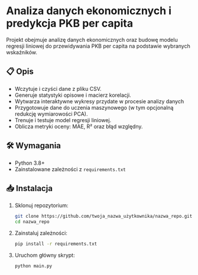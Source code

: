 # Analiza danych ekonomicznych i predykcja PKB per capita

Projekt obejmuje analizę danych ekonomicznych oraz budowę modelu regresji liniowej do przewidywania PKB per capita na podstawie wybranych wskaźników.

## 📋 Opis
- Wczytuje i czyści dane z pliku CSV.
- Generuje statystyki opisowe i macierz korelacji.
- Wytwarza interaktywne wykresy przydate w procesie analizy danych
- Przygotowuje dane do uczenia maszynowego (w tym opcjonalną redukcję wymiarowości PCA).
- Trenuje i testuje model regresji liniowej.
- Oblicza metryki oceny: MAE, R² oraz błąd względny.

## 🛠 Wymagania
- Python 3.8+
- Zainstalowane zależności z `requirements.txt`

## 📥 Instalacja
1. Sklonuj repozytorium:
   ```bash
   git clone https://github.com/twoja_nazwa_użytkownika/nazwa_repo.git
   cd nazwa_repo
   ```

2. Zainstaluj zależności:
    ```bash
    pip install -r requirements.txt
    ```

3. Uruchom główny skrypt:
    ```bash
    python main.py
    ```